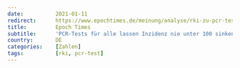 ```yaml
---
date:          2021-01-11
redirect:      https://www.epochtimes.de/meinung/analyse/rki-zu-pcr-tests-corona-inzidenz-unter-100-nicht-erreichbar-a3416101.html
title:         Epoch Times
subtitle:      'PCR-Tests für alle lassen Inzidenz nie unter 100 sinken'
country:       DE
categories:    [Zahlen]
tags:          [rki, pcr-test]
---
```

